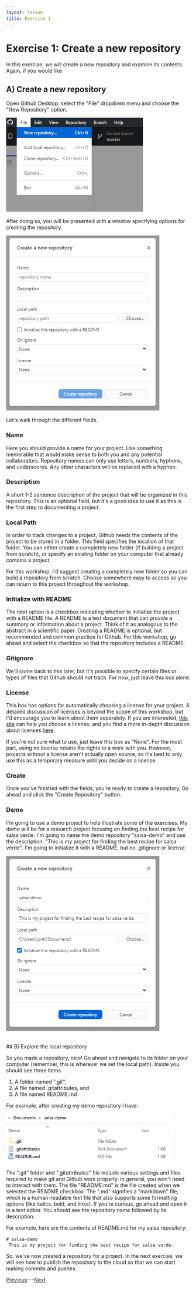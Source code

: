```yaml
---
layout: lesson
title: Exercise 1
---
```


# Exercise 1: Create a new repository

In this exercise, we will create a new repository and examine its contents. Again, if you would like

## A) Create a new repository

Open Github Desktop, select the "File" dropdown menu and choose the "New Repository" option.

![Selecting a new repository from the file dropdown menu.](..\assets\images\E1\new.png)

After doing so, you will be presented with a window specifying options for creating the repository.

![A window with options for creating a new repository.](..\assets\images\E1\new-options.png)

Let's walk through the different fields.

### Name

Here you should provide a name for your project. Use something memorable that would make sense to both you and any potential collaborators. Repository names can only use letters, numbers, hyphens, and underscores. Any other characters will be replaced with a hyphen.

### Description

A short 1-2 sentence description of the project that will be organized in this repository. This is an optional field, but it's a good idea to use it as this is the first step to documenting a project.

### Local Path

In order to track changes to a project, Github needs the contents of the project to be stored in a folder. This field specifies the location of that folder. You can either create a completely new folder (if building a project from scratch), or specify an existing folder on your computer that already contains a project.

For this workshop, I'd suggest creating a completely new folder so you can build a repository from scratch. Choose somewhere easy to access so you can return to this project throughout the workshop.

### Initialize with README

The next option is a checkbox indicating whether to initialize the project with a README file. A README is a text document that can provide a summary or information about a project. Think of it as analogous to the abstract in a scientific paper. Creating a README is optional, but recommended and common practice for Github. For this workshop, go ahead and select the checkbox so that the repository includes a README.

### Gitignore

We'll come back to this later, but it's possible to specify certain files or types of files that Github should *not* track. For now, just leave this box alone.

### License

This box has options for automatically choosing a license for your project. A detailed discussion of licenses is beyond the scope of this workshop, but I'd encourage you to learn about them separately. If you are interested, [this site](https://choosealicense.com/) can help you choose a license, and you find a more in-depth discussion about licenses [here](https://opensource.org/licenses).

If you're not sure what to use, just leave this box as "None". For the most part, using no license retains the rights to a work with you. However, projects without a license aren't actually open source, so it's best to only use this as a temporary measure until you decide on a license.

### Create

Once you've finished with the fields, you're ready to create a repository. Go ahead and click the "Create Repository" button.

### Demo

I'm going to use a demo project to help illustrate some of the exercises. My demo will be for a research project focusing on finding the best recipe for salsa verde. I'm going to name the demo repository "salsa-demo" and use the description: "This is my project for finding the best recipe for salsa verde". I'm going to initialize it with a README, but no .gitignore or license.

![Creating a new repository for my demo project.](..\assets\images\E1\new-demo.png)

<br>
## B) Explore the local repository

So you made a repository, nice! Go ahead and navigate to its folder on your computer (remember, this is wherever we set the local path). Inside you should see three items

1. A folder named ".git",
2. A file named .gitattributes, and
3. A file named README.md

For example, after creating my demo repository I have:

![Show a file browser for the 'salsa-demo' repository. Contents are a 'git' folder, 'gitattributes' file, and a 'README' file.](..\assets\images\E1\new-repo-contents.PNG)

The ".git" folder and ".gitattributes" file include various settings and files required to make git and Github work properly. In general, you won't need to interact with them. The file "README.md" is the file created when we selected the README checkbox. The ".md" signifies a "markdown" file, which is a human-readable text file that also supports some formatting options (like italics, bold, and links). If you're curious, go ahead and open it in a text editor. You should see the repository name followed by its description.

For example, here are the contents of README.md for my salsa repository:
```
# salsa-demo
 This is my project for finding the best recipe for salsa verde.
```

So, we've now created a repository for a project. In the next exercise, we will see how to publish the repository to the cloud so that we can start making commits and pushes.

[Previous](04-publish)---[Next](exercise-2)
